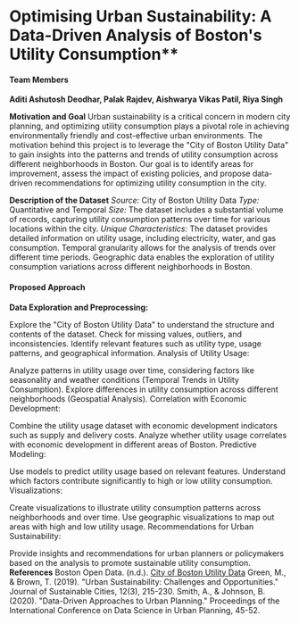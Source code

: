 # Optimising Urban Sustainability: A Data-Driven Analysis of Boston's Utility Consumption**

#### Team Members
**Aditi Ashutosh Deodhar, Palak Rajdev, Aishwarya Vikas Patil, Riya Singh**

**Motivation and Goal**
Urban sustainability is a critical concern in modern city planning, and optimizing utility consumption plays a pivotal role in achieving environmentally friendly and cost-effective urban environments. The motivation behind this project is to leverage the "City of Boston Utility Data" to gain insights into the patterns and trends of utility consumption across different neighborhoods in Boston. Our goal is to identify areas for improvement, assess the impact of existing policies, and propose data-driven recommendations for optimizing utility consumption in the city.

**Description of the Dataset**
_Source:_
City of Boston Utility Data
_Type:_
Quantitative and Temporal
_Size:_
The dataset includes a substantial volume of records, capturing utility consumption patterns over time for various locations within the city.
_Unique Characteristics:_
The dataset provides detailed information on utility usage, including electricity, water, and gas consumption.
Temporal granularity allows for the analysis of trends over different time periods.
Geographic data enables the exploration of utility consumption variations across different neighborhoods in Boston.
#### Proposed Approach
**Data Exploration and Preprocessing:**

Explore the "City of Boston Utility Data" to understand the structure and contents of the dataset.
Check for missing values, outliers, and inconsistencies.
Identify relevant features such as utility type, usage patterns, and geographical information.
Analysis of Utility Usage:

Analyze patterns in utility usage over time, considering factors like seasonality and weather conditions (Temporal Trends in Utility Consumption).
Explore differences in utility consumption across different neighborhoods (Geospatial Analysis).
Correlation with Economic Development:

Combine the utility usage dataset with economic development indicators such as supply and delivery costs.
Analyze whether utility usage correlates with economic development in different areas of Boston.
Predictive Modeling:

Use models to predict utility usage based on relevant features.
Understand which factors contribute significantly to high or low utility consumption.
Visualizations:

Create visualizations to illustrate utility consumption patterns across neighborhoods and over time.
Use geographic visualizations to map out areas with high and low utility usage.
Recommendations for Urban Sustainability:

Provide insights and recommendations for urban planners or policymakers based on the analysis to promote sustainable utility consumption.
**References**
Boston Open Data. (n.d.). [City of Boston Utility Data](https://data.boston.gov/dataset/utility)
Green, M., & Brown, T. (2019). "Urban Sustainability: Challenges and Opportunities." Journal of Sustainable Cities, 12(3), 215-230.
Smith, A., & Johnson, B. (2020). "Data-Driven Approaches to Urban Planning." Proceedings of the International Conference on Data Science in Urban Planning, 45-52.
